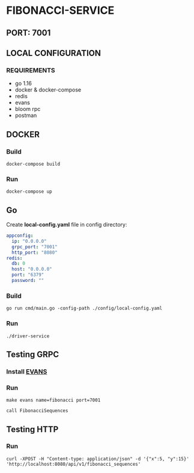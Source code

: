 # FIBONACCI-SERVICE

## PORT: 7001

## LOCAL CONFIGURATION

### REQUIREMENTS
- go 1.16
- docker & docker-compose
- redis
- evans
- bloom rpc
- postman

## DOCKER

### Build
```shell
docker-compose build
```
### Run
```shell
docker-compose up
```

## Go

Create **local-config.yaml** file in config directory:
```yaml
appconfig:
  ip: "0.0.0.0"
  grpc_port: "7001"
  http_port: "8080"
redis:
  db: 0
  host: "0.0.0.0"
  port: "6379"
  password: ""
```

### Build
```shell
go run cmd/main.go -config-path ./config/local-config.yaml
```
### Run
```shell
./driver-service
```

## Testing GRPC

### Install [EVANS](https://github.com/ktr0731/evans)

### Run
```shell
make evans name=fibonacci port=7001

call FibonacciSequences
```

## Testing HTTP

### Run 
```shell
curl -XPOST -H "Content-type: application/json" -d '{"x":5, "y":15}' 'http://localhost:8080/api/v1/fibonacci_sequences'
```